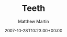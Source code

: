 ---
title: 'Teeth'
posts: 3
hash: 't901'
author: 'Matthew Martin'
date: 2007-10-28T10:23:00+00:00
sources:
  - http://forums.tokipona.org/viewtopic.php%3Ft=901.html
---
